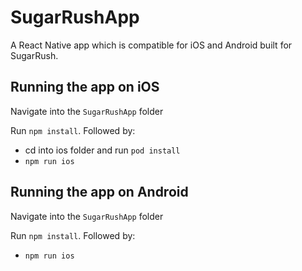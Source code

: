 # SugarRushApp

A React Native app which is compatible for iOS and Android built for SugarRush.

## Running the app on iOS

Navigate into the `SugarRushApp` folder

Run `npm install`. Followed by:

- cd into ios folder and run `pod install`
- `npm run ios`

## Running the app on Android

Navigate into the `SugarRushApp` folder

Run `npm install`. Followed by:

- `npm run ios`
